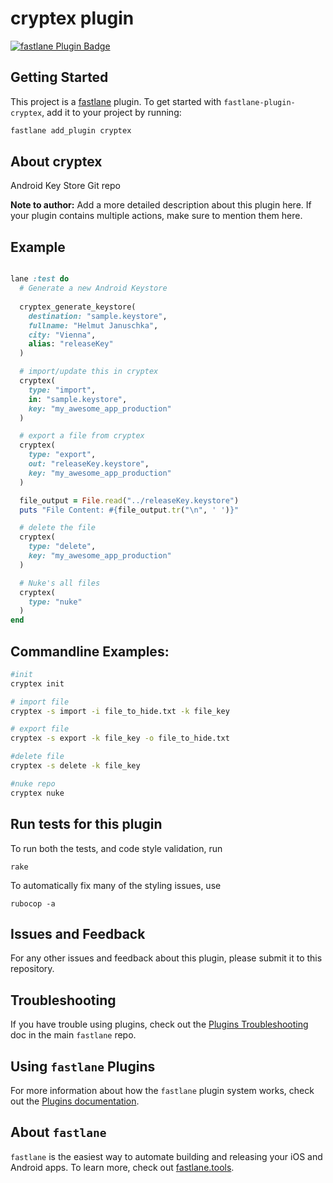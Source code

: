 # cryptex plugin

[![fastlane Plugin Badge](https://rawcdn.githack.com/fastlane/fastlane/master/fastlane/assets/plugin-badge.svg)](https://rubygems.org/gems/fastlane-plugin-cryptex)

## Getting Started

This project is a [fastlane](https://github.com/fastlane/fastlane) plugin. To get started with `fastlane-plugin-cryptex`, add it to your project by running:

```bash
fastlane add_plugin cryptex
```

## About cryptex

Android Key Store Git repo

**Note to author:** Add a more detailed description about this plugin here. If your plugin contains multiple actions, make sure to mention them here.

## Example

```ruby

lane :test do
  # Generate a new Android Keystore
  
  cryptex_generate_keystore(
    destination: "sample.keystore",
    fullname: "Helmut Januschka",
    city: "Vienna",
    alias: "releaseKey"
  )

  # import/update this in cryptex
  cryptex(
    type: "import",
    in: "sample.keystore",
    key: "my_awesome_app_production"
  )

  # export a file from cryptex
  cryptex(
    type: "export",
    out: "releaseKey.keystore",
    key: "my_awesome_app_production"
  )

  file_output = File.read("../releaseKey.keystore")
  puts "File Content: #{file_output.tr("\n", ' ')}"

  # delete the file
  cryptex(
    type: "delete",
    key: "my_awesome_app_production"
  )

  # Nuke's all files
  cryptex(
    type: "nuke"
  )
end


```

## Commandline Examples:

```bash
#init
cryptex init

# import file
cryptex -s import -i file_to_hide.txt -k file_key

# export file
cryptex -s export -k file_key -o file_to_hide.txt

#delete file
cryptex -s delete -k file_key

#nuke repo
cryptex nuke


```



## Run tests for this plugin

To run both the tests, and code style validation, run

```
rake
```

To automatically fix many of the styling issues, use 
```
rubocop -a
```

## Issues and Feedback

For any other issues and feedback about this plugin, please submit it to this repository.

## Troubleshooting

If you have trouble using plugins, check out the [Plugins Troubleshooting](https://github.com/fastlane/fastlane/blob/master/fastlane/docs/PluginsTroubleshooting.md) doc in the main `fastlane` repo.

## Using `fastlane` Plugins

For more information about how the `fastlane` plugin system works, check out the [Plugins documentation](https://github.com/fastlane/fastlane/blob/master/fastlane/docs/Plugins.md).

## About `fastlane`

`fastlane` is the easiest way to automate building and releasing your iOS and Android apps. To learn more, check out [fastlane.tools](https://fastlane.tools).
